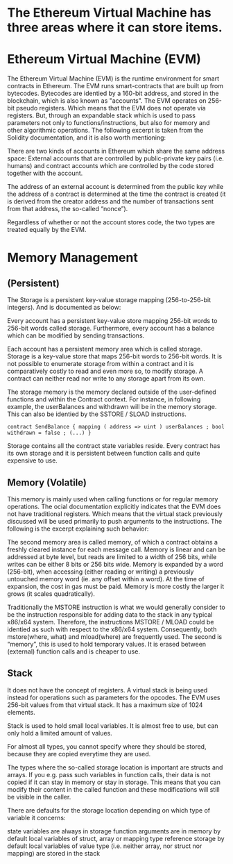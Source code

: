 # The Ethereum Virtual Machine has three areas where it can store items.
# Ethereum Virtual Machine (EVM)

The Ethereum Virtual Machine (EVM) is the runtime environment for smart contracts in Ethereum. The EVM runs smart-contracts that are built up from bytecodes. Bytecodes are identied by a 160-bit address, and stored in the blockchain, which is also known as "accounts". The EVM operates on 256-bit pseudo registers. Which means that the EVM does not operate via registers. But, through an expandable stack which is used to pass parameters not only to functions/instructions, but also for memory and other algorithmic operations. The following excerpt is taken from the Solidity documentation, and it is also worth mentioning:

There are two kinds of accounts in Ethereum which share the same address space: External accounts that are controlled by public-private key pairs (i.e. humans) and contract accounts which are controlled by the code stored together with the account.

The address of an external account is determined from the public key while the address of a contract is determined at the time the contract is created (it is derived from the creator address and the number of transactions sent from that address, the so-called “nonce”).

Regardless of whether or not the account stores code, the two types are treated equally by the EVM.


# Memory Management

## (Persistent)
The Storage is a persistent key-value storage mapping (256-to-256-bit integers). And is documented as below:

Every account has a persistent key-value store mapping 256-bit words to 256-bit words called storage. Furthermore, every account has a balance which can be modified by sending transactions.

Each account has a persistent memory area which is called storage. Storage is a key-value store that maps 256-bit words to 256-bit words. It is not possible to enumerate storage from within a contract and it is comparatively costly to read and even more so, to modify storage. A contract can neither read nor write to any storage apart from its own.

The storage memory is the memory declared outside of the user-defined functions and within the Contract context. For instance, in following example, the userBalances and withdrawn will be in the memory storage. This can also be identied by the SSTORE / SLOAD instructions.

`contract SendBalance {
    mapping ( address => uint ) userBalances ;
    bool withdrawn = false ;
(...)
}`

Storage contains all the contract state variables reside. Every contract has its own storage and it is persistent between function calls and quite expensive to use.

## Memory (Volatile)
This memory is mainly used when calling functions or for regular memory operations. The ocial documentation explicitly indicates that the EVM does not have traditional registers. Which means that the virtual stack previously discussed will be used primarily to push arguments to the instructions. The following is the excerpt explaining such behavior:

The second memory area is called memory, of which a contract obtains a freshly cleared instance for each message call. Memory is linear and can be addressed at byte level, but reads are limited to a width of 256 bits, while writes can be either 8 bits or 256 bits wide. Memory is expanded by a word (256-bit), when accessing (either reading or writing) a previously untouched memory word (ie. any offset within a word). At the time of expansion, the cost in gas must be paid. Memory is more costly the larger it grows (it scales quadratically).

Traditionally the MSTORE instruction is what we would generally consider to be the instruction responsible for adding data to the stack in any typical x86/x64 system. Therefore, the instructions MSTORE / MLOAD could be identied as such with respect to the x86/x64 system. Consequently, both mstore(where, what) and mload(where) are frequently used.
The second is “memory”, this is used to hold temporary values. It is erased between (external) function calls and is cheaper to use.

## Stack
It does not have the concept of registers. A virtual stack is being used instead for operations such as parameters for the opcodes. The EVM uses 256-bit values from that virtual stack. It has a maximum size of 1024 elements.

Stack is used to hold small local variables. It is almost free to use, but can only hold a limited amount of values.

For almost all types, you cannot specify where they should be stored, because they are copied everytime they are used.

The types where the so-called storage location is important are structs and arrays. If you e.g. pass such variables in function calls, their data is not copied if it can stay in memory or stay in storage. This means that you can modify their content in the called function and these modifications will still be visible in the caller.

There are defaults for the storage location depending on which type of variable it concerns:

state variables are always in storage
function arguments are in memory by default
local variables of struct, array or mapping type reference storage by default
local variables of value type (i.e. neither array, nor struct nor mapping) are stored in the stack
